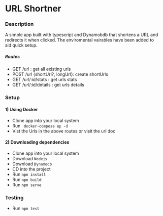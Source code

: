 # URL Shortner

### Description

A simple app built with typescript and Dynamobdb that shortens a URL and redirects it when clicked. The enviromental vairables have been added to aid quick setup.
##### Routes
- GET /url : get all existing urls
- POST /url {shortUrl?, longUrl}: create shortUrls
- GET /url/:id/stats : get urls stats
- GET /url/:id/details : get urls details

### Setup
#### 1) Using Docker

- Clone app into your local system
- Run  ``` docker-compose up -d```
- Vist the Urls in the above routes or visit the url doc

#### 2) Downloading dependencies
- Clone app into your local system
- Download ```Nodejs```
- Download ```Dynamodb```
- CD into the project
- Run ```npm install``` 
- Run ```npm build```
- Run ```npm serve```

### Testing
- Run ```npm test```

####
